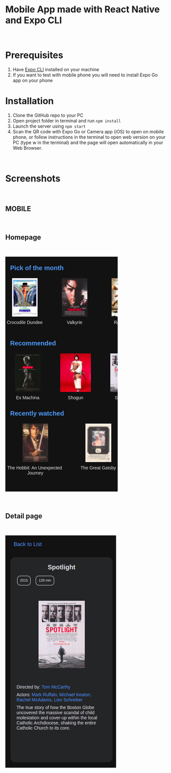 # Mobile App made with React Native and Expo CLI
<p>&nbsp;</p>

# Prerequisites

1. Have [Expo CLI](https://reactnative.dev/docs/environment-setup) installed on your machine
2. If you want to test with mobile phone you will need to install Expo Go app on your phone

# Installation

1. Clone the GitHub repo to your PC
2. Open project folder in terminal and run `npm install`
3. Launch the server using `npm start`
4. Scan the QR code with Expo Go or Camera app (iOS) to open on mobile phone, or follow instructions in the terminal to open web version on your PC (type w in the terminal) and the page will open automatically in your Web Browser.


<p>&nbsp;</p>

# Screenshots

<p>&nbsp;</p>

## MOBILE
<p>&nbsp;</p>

## Homepage
<p>&nbsp;</p>

![Mobile Homepage](home.png)
<p>&nbsp;</p>

## Detail page
<p>&nbsp;</p>

![Mobile Detail Page](details.png)

<p>&nbsp;</p>
<p>&nbsp;</p>

